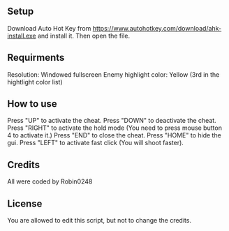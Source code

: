 ## Setup

Download Auto Hot Key from https://www.autohotkey.com/download/ahk-install.exe and install it.
Then open the file.

## Requirments

Resolution: Windowed fullscreen
Enemy highlight color: Yellow (3rd in the hightlight color list)

## How to use

Press "UP" to activate the cheat.
Press "DOWN" to deactivate the cheat.
Press "RIGHT" to activate the hold mode (You need to press mouse button 4 to activate it.)
Press "END" to close the cheat.
Press "HOME" to hide the gui.
Press "LEFT" to activate fast click (You will shoot faster).

## Credits

All were coded by Robin0248

## License

You are allowed to edit this script, but not to change the credits.